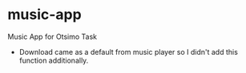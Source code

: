 # music-app
Music App for Otsimo Task

* Download came as a default from music player so I didn't add this function additionally.
